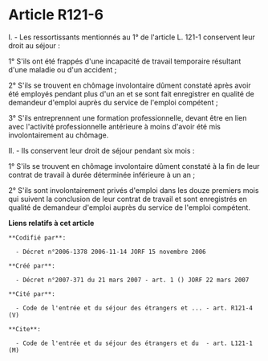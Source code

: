 # Article R121-6

I. - Les ressortissants mentionnés au 1° de l'article L. 121-1 conservent leur droit au séjour :

1° S'ils ont été frappés d'une incapacité de travail temporaire résultant d'une maladie ou d'un accident ;

2° S'ils se trouvent en chômage involontaire dûment constaté après avoir été employés pendant plus d'un an et se sont fait
enregistrer en qualité de demandeur d'emploi auprès du service de l'emploi compétent ;

3° S'ils entreprennent une formation professionnelle, devant être en lien avec l'activité professionnelle antérieure à moins
d'avoir été mis involontairement au chômage.

II. - Ils conservent leur droit de séjour pendant six mois :

1° S'ils se trouvent en chômage involontaire dûment constaté à la fin de leur contrat de travail à durée déterminée
inférieure à un an ;

2° S'ils sont involontairement privés d'emploi dans les douze premiers mois qui suivent la conclusion de leur contrat de
travail et sont enregistrés en qualité de demandeur d'emploi auprès du service de l'emploi compétent.

**Liens relatifs à cet article**

	**Codifié par**:

	  - Décret n°2006-1378 2006-11-14 JORF 15 novembre 2006

	**Créé par**:

	  - Décret n°2007-371 du 21 mars 2007 - art. 1 () JORF 22 mars 2007

	**Cité par**:

	  - Code de l'entrée et du séjour des étrangers et ... - art. R121-4 (V)

	**Cite**:

	  - Code de l'entrée et du séjour des étrangers et du  - art. L121-1 (M)
